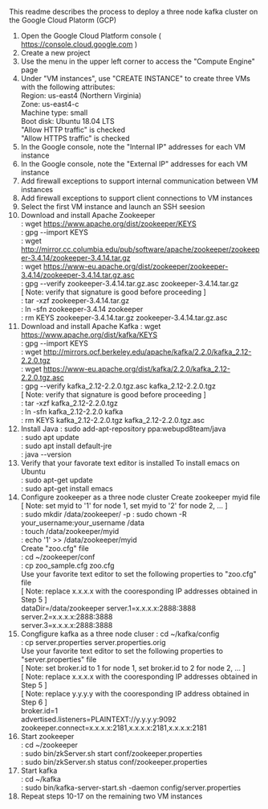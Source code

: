 This readme describes the process to deploy a three node kafka cluster on the Google Cloud Platorm (GCP)

1) Open the Google Cloud Platform console ( https://console.cloud.google.com )
2) Create a new project
3) Use the menu in the upper left corner to access the "Compute Engine" page
4) Under "VM instances", use "CREATE INSTANCE" to create three VMs with the following attributes:  
   Region: us-east4 (Northern Virginia)  
   Zone: us-east4-c  
   Machine type: small  
   Boot disk: Ubuntu 18.04 LTS  
   "Allow HTTP traffic" is checked  
   "Allow HTTPS traffic" is checked  
5) In the Google console, note the "Internal IP" addresses for each VM instance
6) In the Google console, note the "External IP" addresses for each VM instance  
7) Add firewall exceptions to support internal communication between VM instances
8) Add firewall exceptions to support client connections to VM instances
9) Select the first VM instance and launch an SSH seesion
10) Download and install Apache Zookeeper  
  : wget https://www.apache.org/dist/zookeeper/KEYS  
  : gpg --import KEYS  
  : wget http://mirror.cc.columbia.edu/pub/software/apache/zookeeper/zookeeper-3.4.14/zookeeper-3.4.14.tar.gz  
  : wget https://www-eu.apache.org/dist/zookeeper/zookeeper-3.4.14/zookeeper-3.4.14.tar.gz.asc  
  : gpg --verify zookeeper-3.4.14.tar.gz.asc zookeeper-3.4.14.tar.gz  
  [ Note: verify that signature is good before proceeding ]  
  : tar -xzf zookeeper-3.4.14.tar.gz  
  : ln -sfn zookeeper-3.4.14 zookeeper  
  : rm KEYS zookeeper-3.4.14.tar.gz zookeeper-3.4.14.tar.gz.asc  
11) Download and install Apache Kafka
  : wget https://www.apache.org/dist/kafka/KEYS  
  : gpg --import KEYS  
  : wget http://mirrors.ocf.berkeley.edu/apache/kafka/2.2.0/kafka_2.12-2.2.0.tgz  
  : wget https://www-eu.apache.org/dist/kafka/2.2.0/kafka_2.12-2.2.0.tgz.asc  
  : gpg --verify kafka_2.12-2.2.0.tgz.asc kafka_2.12-2.2.0.tgz  
  [ Note: verify that signature is good before proceeding ]  
  : tar -xzf kafka_2.12-2.2.0.tgz  
  : ln -sfn kafka_2.12-2.2.0 kafka  
  : rm KEYS kafka_2.12-2.2.0.tgz kafka_2.12-2.2.0.tgz.asc  
12) Install Java
  : sudo add-apt-repository ppa:webupd8team/java  
  : sudo apt update  
  : sudo apt install default-jre   
  : java --version  
13) Verify that your favorate text editor is installed
  To install emacs on Ubuntu    
  : sudo apt-get update    
  : sudo apt-get install emacs    
14) Configure zookeeper as a three node cluster
  Create zookeeper myid file  
  [ Note: set myid to '1' for node 1, set myid to '2' for node 2, ... ]  
  : sudo mkdir /data/zookeeper/ -p
  : sudo chown -R your_username:your_username /data   
  : touch /data/zookeeper/myid  
  : echo '1' >> /data/zookeeper/myid   
  Create "zoo.cfg" file  
  : cd ~/zookeeper/conf  
  : cp zoo_sample.cfg zoo.cfg  
  Use your favorite text editor to set the following properties to "zoo.cfg" file  
  [ Note: replace x.x.x.x with the cooresponding IP addresses obtained in Step 5 ]  
      dataDir=/data/zookeeper
      server.1=x.x.x.x:2888:3888  
      server.2=x.x.x.x:2888:3888   
      server.3=x.x.x.x:2888:3888  
15) Congfigure kafka as a three node cluser
  : cd ~/kafka/config  
  : cp server.properties server.properties.orig  
  Use your favorite text editor to set the following properties to "server.properties" file  
  [ Note: set broker.id to 1 for node 1, set broker.id to 2 for node 2, ... ]  
  [ Note: replace x.x.x.x with the cooresponding IP addresses obtained in Step 5 ]  
  [ Note: replace y.y.y.y with the cooresponding IP address obtained in Step 6 ]  
      broker.id=1  
      advertised.listeners=PLAINTEXT://y.y.y.y:9092  
      zookeeper.connect=x.x.x.x:2181,x.x.x.x:2181,x.x.x.x:2181  
16) Start zookeeper  
   : cd ~/zookeeper  
   : sudo bin/zkServer.sh start conf/zookeeper.properties  
   : sudo bin/zkServer.sh status conf/zookeeper.properties   
17) Start kafka   
   : cd ~/kafka  
   : sudo bin/kafka-server-start.sh -daemon config/server.properties
18) Repeat steps 10-17 on the remaining two VM instances
